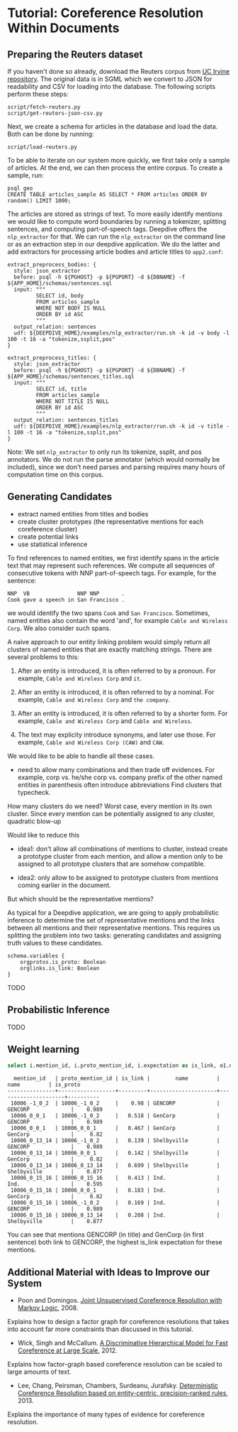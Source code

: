 # Tutorial: Coreference Resolution Within Documents

 
<!--
References to locations are ubiquitous in text, but many such references are ambiguous. For
example, Wikipedia lists [more than 30 locations](https://en.wikipedia.org/wiki/San_Francisco_(disambiguation)) named 'San Francisco', 10 songs with
that name, 2 movies, a magazine, and several other things as well.
In this tutorial, we develop a system that detects mentions of geographic locations
and links these unambiguously to a database of locations.

We start with a corpus of 20,000 news articles, the [Reuters-21578 dataset](http://archive.ics.uci.edu/ml/machine-learning-databases/reuters21578-mld/reuters21578.html), which 
represents articles that appeared on the Reuters newswire in 1987. Our goal is to identify
mentions of locations in these articles and unambiguously link them to entities in [Wikidata](http://www.wikidata.org), 
a community-edited database containing 14 million entities, including more than 2 million 
geographic locations. 

Using wikidata as a database has three major advantages: 

* Wikidata contains not just locations but also many other types of entities in the real 
  world. This makes it easy to re-use the tools developed for this tutorial to other 
  entity linking tasks.
* Wikidata is dense in the sense that it contains many attributes and relationships
  between entities. As we will see, we can exploit this information to more accurately
  disambiguate mentions of entities. 
* Wikidata has an active community enhancing the data, absorbing other available sources
  (including Freebase) and adding open-data links to other resources. Wikidata is thus
  growing quickly.

This tutorial assumes that you are already familiar with setting up and running
deepdive applications. 
-->

## Preparing the Reuters dataset

If you haven't done so already, download the Reuters corpus from [UC Irvine repository](http://archive.ics.uci.edu/ml/machine-learning-databases/reuters21578-mld/reuters21578.html).
The original data is in SGML which we convert to JSON for readability and CSV for loading into the database. The following scripts perform these steps:

    script/fetch-reuters.py
    script/get-reuters-json-csv.py

Next, we create a schema for articles in the database and load the data. Both can be done by running:

    script/load-reuters.py

To be able to iterate on our system more quickly, we first take only a sample of articles. At the end, we
can then process the entire corpus. To create a sample, run:

    psql geo
    CREATE TABLE articles_sample AS SELECT * FROM articles ORDER BY random() LIMIT 1000;

The articles are stored as strings of text. To more easily identify mentions we would like
to compute word boundaries by running a tokenizer, splitting sentences, and computing part-of-speech tags. Deepdive offers the 
`nlp_extractor` for that. We can run the `nlp_extractor` on the command line or as an extraction 
step in our deepdive application. We do the latter and add extractors for processing article bodies and article titles to `app2.conf`:

```
extract_preprocess_bodies: {
  style: json_extractor
  before: psql -h ${PGHOST} -p ${PGPORT} -d ${DBNAME} -f ${APP_HOME}/schemas/sentences.sql
  input: """
         SELECT id, body
         FROM articles_sample
         WHERE NOT BODY IS NULL
         ORDER BY id ASC
         """
  output_relation: sentences
  udf: ${DEEPDIVE_HOME}/examples/nlp_extractor/run.sh -k id -v body -l 100 -t 16 -a "tokenize,ssplit,pos"
}

extract_preprocess_titles: {
  style: json_extractor
  before: psql -h ${PGHOST} -p ${PGPORT} -d ${DBNAME} -f ${APP_HOME}/schemas/sentences_titles.sql
  input: """
         SELECT id, title
         FROM articles_sample
         WHERE NOT TITLE IS NULL
         ORDER BY id ASC
         """
  output_relation: sentences_titles
  udf: ${DEEPDIVE_HOME}/examples/nlp_extractor/run.sh -k id -v title -l 100 -t 16 -a "tokenize,ssplit,pos"
}
```

Note: We set `nlp_extractor` to only run its tokenize, ssplit, and pos annotators. We do not run the
parse annotator (which would normally be included), since we don't need parses and parsing requires
many hours of computation time on this corpus.


## Generating Candidates

* extract named entities from titles and bodies
* create cluster prototypes (the representative mentions for each coreference cluster)
* create potential links
* use statistical inference


To find references to named entities, we first identify spans in the article text 
that may represent such references. We compute all sequences of consecutive tokens 
with NNP part-of-speech tags. For example, for the sentence:

    NNP  VB               NNP NNP       .
    Cook gave a speech in San Francisco . 

we would identify the two spans `Cook` and `San Francisco`. Sometimes, named entities
also contain the word 'and', for example `Cable and Wireless Corp`. We also consider
such spans.

A naive approach to our entity linking problem would simply return all clusters of
named entities that are exactly matching strings. There are several problems to this:
  
1. After an entity is introduced, it is often referred to by a pronoun. For example,
   `Cable and Wireless Corp` and `it`.

2. After an entity is introduced, it is often referred to by a nominal. For example,
   `Cable and Wireless Corp` and `the company`.

3. After an entity is introduced, it is often referred to by a shorter form. For example,
   `Cable and Wireless Corp` and `Cable and Wireless`.

4. The text may explicity introduce synonyms, and later use those. For example,
   `Cable and Wireless Corp (CAW)` and `CAW`. 

We would like to be able to handle all these cases.
* need to allow many combinations and then trade off evidences. For example,
corp vs. he/she
corp vs. company
prefix of the other
named entities in parenthesis often introduce abbreviations
Find clusters that typecheck.

How many clusters do we need? Worst case, every mention in its own cluster.
Since every mention can be potentially assigned to any cluster, quadratic blow-up

Would like to reduce this

 * idea1: don't allow all combinations of mentions to cluster,
   instead create a prototype cluster from each mention, and allow a mention
   only to be assigned to all prototype clusters that are somehow compatible.

 * idea2: only allow to be assigned to prototype clusters from mentions
   coming earlier in the document.

But which should be the representative mentions?


As typical for a Deepdive application, we are going to apply probabilistic inference
to determine the set of representative mentions and the links between all mentions and
their representative mentions. This requires us splitting the 
problem into two tasks: generating candidates and assigning truth values to these
candidates.

<!--
Our candidates are pairs of mentions in the text and entities in the database,
and we define a boolean random variable for each candidate to indicate if the
mention refers to the entity in the database. We thus define the following type
of variable:
-->

```
schema.variables {
    orgprotos.is_proto: Boolean
    orglinks.is_link: Boolean
}
```
<!--
For our candidate table, we choose the following schema: 

```sql
DROP TABLE IF EXISTS locations CASCADE;
CREATE TABLE locations (
        id bigint,
        mention_id varchar(100),
        sent_id int,
        mention_num int,
        mention_str varchar(100),
        w_from int,
        w_to int,
        loc_id int,
        is_correct boolean,
        features text[]
) DISTRIBUTED BY (mention_id);
```

We add one row for each combination of named entity span and entity in our 
location database. But wait – that is impossible! There are 202,055 spans and
2,139,073 geographic locations, hence 432,210,395,015 combinations.
 
This means that we would need to do probabilistic inference over more than
432 billion variables, not an easy problem.

To reduce the search space, we don't generate every possible combination of
named entity span and entry in our database, but only those that are
promising according to some heuristic.

avoid quadratic blow-up.



For simplicity, we only consider combinations for which we get an exact
string match. For example, for the mention `San Francisco` we only consider
the 30+ locations with name `San Francisco` but not any other. This may
limit our recall, since our text might contain other spellings referring
to the same entity, such as `S.F.`, `SanFran`, or `San Franzisko`. For each
entity linking problem, it is therefore important to come up with candidate
generation rules that reduce the search space but do not significantly
reduce recall.

With our heuristic, we obtain 344,806 candidates covering 51,218 unique
mentions for which we found at least one match. This means that on average
we have to disambiguate among 7 alternative entities for each mention.
-->
TODO

## Probabilistic Inference

TODO
<!--
* encourage 

To disambiguate mentions, we need to design features that allow the system
to differentially weight different mention-entity pairings. Both, information
about entities and information about the context of a mention in text may help.

Information about entities in database:

* Locations that are larger or are generally more important are more likely to
  be referenced that others. For example, locations with
  a larger population, or a country vs. a city, city vs. a town.
* Multiple locations referenced in the same document are more likely to be
  close to each other. For example, if a document contains references to
  different cities in Argentina and it also contains a mention `San Francisco`,
  then it may be more likely that this mention indeed refers to San Francisco, Córdoba
  in Argentina and not San Francisco, California.

Information about context of mention in text:

* Words appearing before or after a mention may help to determine if the mention
  refers to a location, or which location it refers to. For example, 
  a prefix `baseball stadium in` makes it more
  likely that a mention is indeed a location, that it's a city, that the city
  is in the U.S., and that the city is one of those having a baseball stadium.
* Other named entities appearing in the same sentence may help. For example, mentions
  of `Washington` are more likely to refer to the nation's capital when the
  president or Congress are named as well; conversely, they are more likely to
  refer to the state when Seattle or Mount Rainier are mentioned.

Let's now encode these intuitions as factors over our variables. In this section,
we focus on factors about entities in the database and manually assign a weight
to each factor. The following section then discusses factors about context and describes
how we can learn the weights automatically from distantly supervised annotations.

First, we would like to assign more weight to larger, more important locations.
Population would be a great attribute to use for this, but Wikidata's population
coverage is too small, so we instead use Wikidata's classification of `city`, `city with hundreds
of thousands of inhabitants`, `city with millions of inhabitants`, and `country`.
For each of these classes we create a factor of the following form:

```
# preference for cities
city {
  input_query: """
    SELECT l.id as "linking.id", l.is_correct as "linking.is_correct"
    FROM locations l, wikidata_instanceof i
    WHERE l.loc_id = i.item_id
    AND i.clazz_id = 515;
    """
  function: "IsTrue(linking.is_correct)"
  weight: 1
}
```

We give larger weights to classes of larger locations; for details see [application.conf](application.conf).

Next, we would like to give a preference to subsequently mentioned cities that
are close to each other in geographic distance.

```
# prefer if subsequently mentioned cities are within 1000km distance
consecutive_in_proximity {
  input_query: """
    SELECT l1.id as "linking1.id", l1.is_correct as "linking1.is_correct",
           l2.id as "linking2.id", l2.is_correct as "linking2.is_correct"
    FROM locations l1, locations l2,
         wikidata_coordinate_locations c1, wikidata_coordinate_locations c2
    WHERE l1.loc_id = c1.item_id
    AND l2.loc_id = c2.item_id
    AND l1.sentence_id = l2.sentence_id
    AND l2.mention_num = l1.mention_num + 1
    AND earth_distance(ll_to_earth(c1.latitude,c1.longitude), ll_to_earth(c2.latitude,c2.longitude)) < 1000;
    """
  function: "And(linking1.is_correct, linking2.is_correct)"
  weight: "3"
}
```

Note: In order to computate distances between geographic locations, you must
install the [cube](http://www.postgresql.org/docs/9.4/static/cube.html) and
[earthdistance](http://www.postgresql.org/docs/9.4/static/earthdistance.html) modules into postgresql.
See this [documentation](http://www.postgresql.org/docs/9.4/static/contrib.html) for more
information on how to install these modules.

Finally, we must ensure that the system maps each mention to at most
one location entity. We encode this constraint using a factor that gives a penalty
when two variables of the same mention have a positive boolean value:

```
one_of_n_features {
  input_query = """
    SELECT l1.id as "linking1.id", l1.is_correct as "linking1.is_correct",
           l2.id as "linking2.id", l2.is_correct as "linking2.is_correct"
    FROM locations l1, locations l2
    WHERE l1.sentence_id = l2.sentence_id
    AND l1.mention_num = l2.mention_num
    AND NOT l1.mention_id = l2.mention_id;
    """
  function: "And(linking1.is_correct, linking2.is_correct)"
  weight: -10
}
```

At this point, we have a functioning entity-linking system for locations.
Set the pipeline to `entity_features_only` in [application.conf](application.conf),
then run `./run.sh` and inspect the outputs:

```sql
SELECT mention_str, loc_id, sentence 
FROM locations_is_correct_inference l, sentences s 
WHERE l.sentence_id = s.sentence_id
AND expectation > .9 
ORDER BY random()
LIMIT 100;
```
Although there's some noise in the output, many locations are resolved correctly, for example:

```
London      |      84 | The SES is discussing the idea with the London and New York authorities .
Shanghai    |    8686 | It said the venture will be based in Shanghai and produce agents for use in hotels and industries .
Tianjin     |   11736 | China has signed a 130 mln dlr loan agreement with the World Bank to partly finance 12 new berths with an annual capacity of 6.28 mln tonnes at the 20 mln tonne a year capacity Tianjin port , the New China News Agency said .
```

You can verify the target locations by opening Wikidata's pages for [Q84](http://www.wikidata.org/wiki/Q84), [Q8686](http://www.wikidata.org/wiki/Q8686), and [Q11736](http://www.wikidata.org/wiki/Q11736) and Reuters' full articles.
-->

## Weight learning

<!--
So far, we have manually set weights for our factors based on intuitions. These weights,
however, may not be optimal and we may obtain more accurate results by learning weights
from data. Furthermore, we would like to leverage a large number of distinct features
about the context of a mention. It would be difficult or impossible to manually assign
weights to such features.

To learn weights, we must make two changes to our Deepdive application:

1. We must replace our manually set weights with `?`.

2. We must provide annotations on a subset of the variables.
 
While manually annotating data is expensive, we can write distant supervision rules
to more efficiently generate annotations.

Here are a variety of ideas for distant supervision rules:

1. annotate unambiguous locations
2. annotate locations that can be disambiguated by zip codes and phone area codes
  appearing in the same document
3. many documents contain references to companies and persons; use background
  information from Wikidata for disambiguation
4. find matches to other (non-location) Wikidata entities; if these share a relation
  with a location appearing in the same document, annotate
5. write prefix/suffix patterns that have high precision
6. meta information in the corpus allows disambiguation (eg. document tags such as `U.S. national`)

Our distant supervision rules use a combination of 1. and 5. 

We have also created an extractor that populates a table called `context_features` with
features for phrases appearing before or after a mention, and other named entities appearing
in the same sentence. These features are then added to our inference with the following factor: 

```
context_features {
  input_query = """
    SELECT l.id as "locations.id", l.is_correct as "locations.is_correct", unnest(f.features) as "locations.feature"
    FROM locations l, context_features f
    WHERE l.sentence_id = f.sentence_id
    AND l.mention_num = f.mention_num;
    """
  function: "IsTrue(locations.is_correct)"
  weight: "?(locations.feature)"
}
```

To run this enhanced entity linker, set the pipeline to `all_features` in [application.conf](application.conf),
then run `./run.sh` and inspect the outputs as described in the previous section.
-->

```sql
select i.mention_id, i.proto_mention_id, i.expectation as is_link, o1.name, o2.name, p.expectation as is_proto from orglinks_is_link_inference i, orgs o1, orgs o2, orgprotos_is_proto_inference p where i.mention_id = o1.mention_id and i.proto_mention_id = o2.mention_id and i.proto_mention_id = p.proto_mention_id order by o1.document_id, o1.sentence_num, o1.mention_num limit 100;
```


```
  mention_id   | proto_mention_id | is_link |        name         |        name         | is_proto
---------------+------------------+---------+---------------------+---------------------+----------
 10006_-1_0_2  | 10006_-1_0_2     |    0.98 | GENCORP             | GENCORP             |    0.989
 10006_0_0_1   | 10006_-1_0_2     |   0.518 | GenCorp             | GENCORP             |    0.989
 10006_0_0_1   | 10006_0_0_1      |   0.467 | GenCorp             | GenCorp             |     0.82
 10006_0_13_14 | 10006_-1_0_2     |   0.139 | Shelbyville         | GENCORP             |    0.989
 10006_0_13_14 | 10006_0_0_1      |   0.142 | Shelbyville         | GenCorp             |     0.82
 10006_0_13_14 | 10006_0_13_14    |   0.699 | Shelbyville         | Shelbyville         |    0.877
 10006_0_15_16 | 10006_0_15_16    |   0.413 | Ind.                | Ind.                |    0.595
 10006_0_15_16 | 10006_0_0_1      |   0.183 | Ind.                | GenCorp             |     0.82
 10006_0_15_16 | 10006_-1_0_2     |   0.169 | Ind.                | GENCORP             |    0.989
 10006_0_15_16 | 10006_0_13_14    |   0.208 | Ind.                | Shelbyville         |    0.877
```

You can see that mentions GENCORP (in title) and GenCorp (in first sentence) both link to GENCORP,
the highest is_link expectation for these mentions. 


## Additional Material with Ideas to Improve our System

 * Poon and Domingos. [Joint Unsupervised Coreference Resolution with Markov Logic](http://research.microsoft.com/en-us/um/people/hoifung/papers/poon08b.pdf), 2008.

  Explains how to design a factor graph for coreference resolutions that takes into account far more constraints than discussed in this tutorial.

 * Wick, Singh and McCallum. [A Discriminative Hierarchical Model for Fast Coreference at Large Scale](http://sameersingh.org/files/papers/hierar-coref-acl12.pdf), 2012.

  Explains how factor-graph based coreference resolution can be scaled to large amounts of text.

 * Lee, Chang, Peirsman, Chambers, Surdeanu, Jurafsky. [Deterministic Coreference Resolution based on entity-centric, precision-ranked rules](http://nlp.stanford.edu/software/dcoref.shtml), 2013.

  Explains the importance of many types of evidence for coreference resolution.

